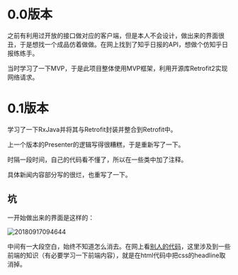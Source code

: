 # 0.0版本

之前有利用过开放的接口做对应的客户端，但是本人不会设计，做出来的界面很丑，于是想找一个成品仿着做做。在网上找到了知乎日报的API，想做个仿知乎日报练练手。

当时学习了一下MVP，于是此项目整体使用MVP框架，利用开源库Retrofit2实现网络请求。

# 0.1版本

学习了一下RxJava并将其与Retrofit封装并整合到Retrofit中。

上一个版本的Presenter的逻辑写得很糟糕，于是重新写了一下。

时隔一段时间，自己的代码看不懂了，所以在一些类中加了注释。

具体新闻内容部分写的很烂，也重写了一下。

## 坑

一开始做出来的界面是这样的：

![20180917094644](http://111.230.96.19:8081/image/20190314231948.png)

中间有一大段空白，始终不知道怎么消去。在网上看[别人的代码](https://github.com/yiyibb/Zhihu)，这里涉及到一些前端的知识（有必要学习一下前端内容），就是在html代码中把css的headline取消掉。





